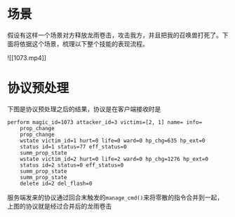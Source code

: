 
# 场景

假设有这样一个场景对方释放龙雨卷击，攻击我方，并且把我的召唤兽打死了。下面将依据这个场景，梳理以下整个技能的表现流程。

![[1073.mp4]]

# 协议预处理

下图是协议预处理之后的结果，协议是在客户端接收时是

```text
perform magic_id=1073 attacker_id=3 victims=[2, 1] name= info=
    prop_change
    prop_change
    wstate victim_id=1 hurt=0 life=0 ward=0 hp_chg=635 hp_ext=0
    status id=1 status=77 eff_status=0
    summ_prop_state
    wstate victim_id=2 hurt=0 life=2 ward=0 hp_chg=1276 hp_ext=0
    status id=2 status=0 eff_status=0
    summ_prop_state
    summ_prop_state
    delete id=2 del_flash=0
```

服务端发来的协议通过回合末触发的`manage_cmd()`来将零散的指令合并到一起，上图的协议就是经过合并后的龙雨卷击